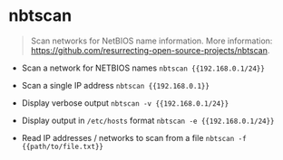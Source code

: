 # nbtscan
> Scan networks for NetBIOS name information.
> More information: <https://github.com/resurrecting-open-source-projects/nbtscan>.

- Scan a network for NETBIOS names
`nbtscan {{192.168.0.1/24}}`

- Scan a single IP address
`nbtscan {{192.168.0.1}}`

- Display verbose output
`nbtscan -v {{192.168.0.1/24}}`

- Display output in `/etc/hosts` format
`nbtscan -e {{192.168.0.1/24}}`

- Read IP addresses / networks to scan from a file
`nbtscan -f {{path/to/file.txt}}`
